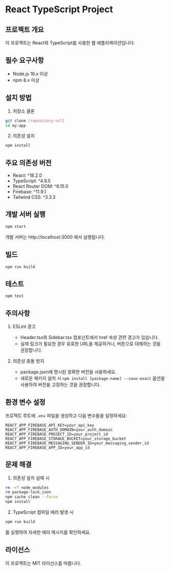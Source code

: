 # React TypeScript Project

## 프로젝트 개요
이 프로젝트는 React와 TypeScript를 사용한 웹 애플리케이션입니다.

## 필수 요구사항
- Node.js 16.x 이상
- npm 8.x 이상

## 설치 방법

1. 저장소 클론
```bash
git clone [repository-url]
cd my-app
```

2. 의존성 설치
```bash
npm install
```

## 주요 의존성 버전
- React: ^18.2.0
- TypeScript: ^4.9.5
- React Router DOM: ^6.15.0
- Firebase: ^11.9.1
- Tailwind CSS: ^3.3.3

## 개발 서버 실행
```bash
npm start
```
개발 서버는 http://localhost:3000 에서 실행됩니다.

## 빌드
```bash
npm run build
```

## 테스트
```bash
npm test
```

## 주의사항
1. ESLint 경고
   - Header.tsx와 Sidebar.tsx 컴포넌트에서 href 속성 관련 경고가 있습니다.
   - 실제 링크가 필요한 경우 유효한 URL을 제공하거나, 버튼으로 대체하는 것을 권장합니다.

2. 의존성 충돌 방지
   - package.json에 명시된 정확한 버전을 사용하세요.
   - 새로운 패키지 설치 시 `npm install [package-name] --save-exact` 옵션을 사용하여 버전을 고정하는 것을 권장합니다.

## 환경 변수 설정
프로젝트 루트에 `.env` 파일을 생성하고 다음 변수들을 설정하세요:
```
REACT_APP_FIREBASE_API_KEY=your_api_key
REACT_APP_FIREBASE_AUTH_DOMAIN=your_auth_domain
REACT_APP_FIREBASE_PROJECT_ID=your_project_id
REACT_APP_FIREBASE_STORAGE_BUCKET=your_storage_bucket
REACT_APP_FIREBASE_MESSAGING_SENDER_ID=your_messaging_sender_id
REACT_APP_FIREBASE_APP_ID=your_app_id
```

## 문제 해결
1. 의존성 설치 실패 시
```bash
rm -rf node_modules
rm package-lock.json
npm cache clean --force
npm install
```

2. TypeScript 컴파일 에러 발생 시
```bash
npm run build
```
를 실행하여 자세한 에러 메시지를 확인하세요.

## 라이선스
이 프로젝트는 MIT 라이선스를 따릅니다.
